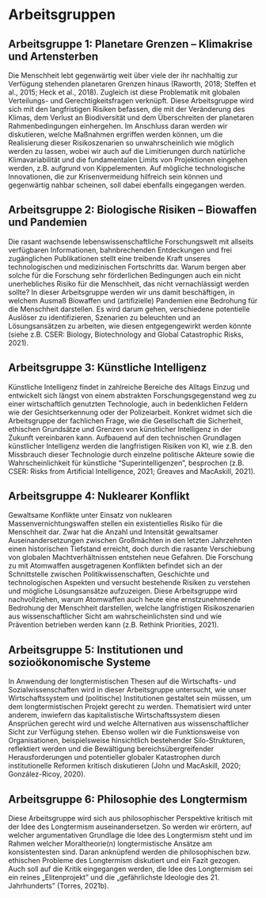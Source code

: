# Arbeitsgruppen

## Arbeitsgruppe 1: Planetare Grenzen – Klimakrise und Artensterben

Die Menschheit lebt gegenwärtig weit über viele der ihr nachhaltig zur Verfügung stehenden planetaren Grenzen hinaus (Raworth, 2018; Steffen et al., 2015; Heck et al., 2018). Zugleich ist diese Problematik mit globalen Verteilungs- und Gerechtigkeitsfragen verknüpft. Diese Arbeitsgruppe wird sich mit den langfristigen Risiken befassen, die mit der Veränderung des Klimas, dem Verlust an Biodiversität und dem Überschreiten der planetaren Rahmenbedingungen einhergehen. Im Anschluss daran werden wir  diskutieren, welche Maßnahmen ergriffen werden können, um die Realisierung dieser Risikoszenarien so unwahrscheinlich wie möglich werden zu lassen, wobei wir auch auf die Limitierungen durch natürliche Klimavariabilität und die fundamentalen Limits von Projektionen eingehen werden, z.B. aufgrund von Kippelementen. Auf mögliche technologische Innovationen, die zur Krisenvermeidung hilfreich sein können und gegenwärtig nahbar scheinen, soll dabei ebenfalls eingegangen werden.

## Arbeitsgruppe 2: Biologische Risiken – Biowaffen und Pandemien

Die rasant wachsende lebenswissenschaftliche Forschungswelt mit allseits verfügbaren Informationen, bahnbrechenden Entdeckungen und frei zugänglichen Publikationen stellt eine treibende Kraft unseres technologischen und medizinischen Fortschritts dar. Warum bergen aber solche für die Forschung sehr förderlichen Bedingungen auch ein nicht unerhebliches Risiko für die Menschheit, das nicht vernachlässigt werden sollte? In dieser Arbeitsgruppe werden wir uns damit beschäftigen, in welchem Ausmaß Biowaffen und (artifizielle) Pandemien eine Bedrohung für die Menschheit darstellen. Es wird darum gehen, verschiedene potentielle Auslöser zu identifizieren, Szenarien zu beleuchten und an Lösungsansätzen zu arbeiten, wie diesen entgegengewirkt werden könnte (siehe z.B. CSER: Biology, Biotechnology and Global Catastrophic Risks, 2021).

## Arbeitsgruppe 3: Künstliche Intelligenz

Künstliche Intelligenz findet in zahlreiche Bereiche des Alltags Einzug und entwickelt sich längst von einem abstrakten Forschungsgegenstand weg zu einer wirtschaftlich genutzten Technologie, auch in bedenklichen Feldern wie der Gesichtserkennung oder der Polizeiarbeit. Konkret widmet sich die Arbeitsgruppe der fachlichen Frage, wie die Gesellschaft die Sicherheit, ethischen Grundsätze und Grenzen von künstlicher Intelligenz in der Zukunft vereinbaren kann. Aufbauend auf den technischen Grundlagen künstlicher Intelligenz werden die langfristigen Risiken von KI, wie z.B. den Missbrauch dieser Technologie durch einzelne politische Akteure sowie die Wahrscheinlichkeit für künstliche “Superintelligenzen”, besprochen (z.B. CSER: Risks from Artificial Intelligence, 2021; Greaves and MacAskill, 2021).

## Arbeitsgruppe 4: Nuklearer Konflikt

Gewaltsame Konflikte unter Einsatz von nuklearen Massenvernichtungswaffen stellen ein existentielles Risiko für die Menschheit dar. Zwar hat die Anzahl und Intensität gewaltsamer Auseinandersetzungen zwischen Großmächten in den letzten Jahrzehnten einen historischen Tiefstand erreicht, doch durch die rasante Verschiebung von globalen Machtverhältnissen entstehen neue Gefahren. Die Forschung zu mit Atomwaffen ausgetragenen Konflikten befindet sich an der Schnittstelle zwischen Politikwissenschaften, Geschichte und technologischen Aspekten und versucht bestehende Risiken zu verstehen und mögliche Lösungsansätze aufzuzeigen. Diese Arbeitsgruppe wird nachvollziehen, warum Atomwaffen auch heute eine ernstzunehmende Bedrohung der Menschheit darstellen, welche langfristigen Risikoszenarien aus wissenschaftlicher Sicht am wahrscheinlichsten sind und wie Prävention betrieben werden kann (z.B. Rethink Priorities, 2021).

## Arbeitsgruppe 5: Institutionen und sozioökonomische Systeme

In Anwendung der longtermistischen Thesen auf die Wirtschafts- und Sozialwissenschaften wird in dieser Arbeitsgruppe untersucht, wie unser Wirtschaftssystem und (politische) Institutionen gestaltet sein müssen, um dem longtermistischen Projekt gerecht zu werden. Thematisiert wird unter anderem, inwiefern das kapitalistische Wirtschaftssystem diesen Ansprüchen gerecht wird und welche Alternativen aus wissenschaftlicher Sicht zur Verfügung stehen. Ebenso wollen wir die Funktionsweise von Organisationen, beispielsweise hinsichtlich bestehender Silo-Strukturen, reflektiert werden und die Bewältigung bereichsübergreifender Herausforderungen und potentieller globaler Katastrophen durch institutionelle Reformen kritisch diskutieren (John und MacAskill, 2020; González-Ricoy, 2020).

## Arbeitsgruppe 6: Philosophie des Longtermism
Diese Arbeitsgruppe wird sich aus philosophischer Perspektive kritisch mit der Idee des Longtermism auseinandersetzen. So werden wir erörtern, auf welcher argumentativen Grundlage die Idee des Longtermism steht und im Rahmen welcher Moraltheorie(n) longtermistische Ansätze am konsistentesten sind. Daran anknüpfend werden die philosophischen bzw. ethischen Probleme des Longtermism diskutiert und ein Fazit gezogen. Auch soll auf die Kritik eingegangen werden, die Idee des Longtermism sei ein reines „Elitenprojekt” und die „gefährlichste Ideologie des 21. Jahrhunderts” (Torres, 2021b).

